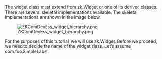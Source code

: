 The widget class must extend from
<javadoc directory="jsdoc">zk.Widget</javadoc> or one of its derived
classes. There are several skeletal implementations available. The
skeletal implementations are shown in the image below.

<figure>
<img src="ZKComDevEss_widget_hierarchy.png"
title="ZKComDevEss_widget_hierarchy.png" />
<figcaption>ZKComDevEss_widget_hierarchy.png</figcaption>
</figure>

For the purposes of this tutorial, we will use
<javadoc directory="jsdoc">zk.Widget</javadoc>. Before we proceed, we
need to decide the name of the widget class. Let’s assume
<mp>com.foo.SimpleLabel</mp>.
